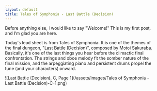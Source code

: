 ```yaml
---
layout: default
title: Tales of Symphonia - Last Battle (Decision)
---
```

Before anything else, I would like to say "Welcome!" This is my first post, and I'm
glad you are here.

Today's lead sheet is from Tales of Symphonia. It is one of the themes of the final
dungeon, "Last Battle (Decision)", composed by Motoi Sakuraba. Basically, it's one of
the last things you hear before the climactic final confrontation. The strings and oboe
melody fit the somber nature of the final mission, and the arpeggiating piano and
persistent drums propel the tune (and your characters) onward.

![Last Battle (Decision), C, Page 1](/assets/images/Tales of Symphonia - Last Battle (Decision)-C-1.png)
